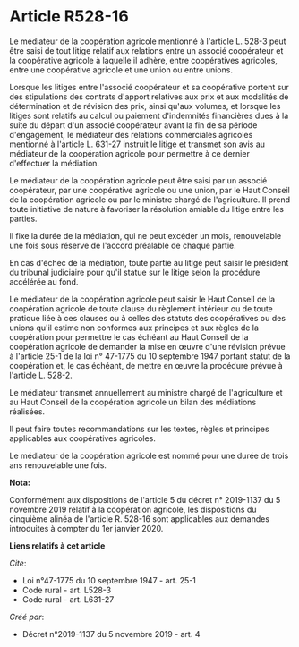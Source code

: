 # Article R528-16

Le médiateur de la coopération agricole mentionné à l'article L. 528-3 peut être saisi de tout litige relatif aux relations
entre un associé coopérateur et la coopérative agricole à laquelle il adhère, entre coopératives agricoles, entre une
coopérative agricole et une union ou entre unions. 

Lorsque les litiges entre l'associé coopérateur et sa coopérative portent sur des stipulations des contrats d'apport
relatives aux prix et aux modalités de détermination et de révision des prix, ainsi qu'aux volumes, et lorsque les litiges
sont relatifs au calcul ou paiement d'indemnités financières dues à la suite du départ d'un associé coopérateur avant la fin
de sa période d'engagement, le médiateur des relations commerciales agricoles mentionné à l'article L. 631-27 instruit le
litige et transmet son avis au médiateur de la coopération agricole pour permettre à ce dernier d'effectuer la médiation. 

Le médiateur de la coopération agricole peut être saisi par un associé coopérateur, par une coopérative agricole ou une
union, par le Haut Conseil de la coopération agricole ou par le ministre chargé de l'agriculture. Il prend toute initiative
de nature à favoriser la résolution amiable du litige entre les parties. 

Il fixe la durée de la médiation, qui ne peut excéder un mois, renouvelable une fois sous réserve de l'accord préalable de
chaque partie. 

En cas d'échec de la médiation, toute partie au litige peut saisir le président du tribunal judiciaire pour qu'il statue sur
le litige selon la procédure accélérée au fond. 

Le médiateur de la coopération agricole peut saisir le Haut Conseil de la coopération agricole de toute clause du règlement
intérieur ou de toute pratique liée à ces clauses ou à celles des statuts des coopératives ou des unions qu'il estime non
conformes aux principes et aux règles de la coopération pour permettre le cas échéant au Haut Conseil de la coopération
agricole de demander la mise en œuvre d'une révision prévue à l'article 25-1 de la loi n° 47-1775 du 10 septembre 1947
portant statut de la coopération et, le cas échéant, de mettre en œuvre la procédure prévue à l'article L. 528-2. 

Le médiateur transmet annuellement au ministre chargé de l'agriculture et au Haut Conseil de la coopération agricole un bilan
des médiations réalisées. 

Il peut faire toutes recommandations sur les textes, règles et principes applicables aux coopératives agricoles. 

Le médiateur de la coopération agricole est nommé pour une durée de trois ans renouvelable une fois.

**Nota:**

Conformément aux dispositions de l'article 5 du décret n° 2019-1137 du 5 novembre 2019 relatif à la coopération agricole, les
dispositions du cinquième alinéa de l'article R. 528-16 sont applicables aux demandes introduites à compter du 1er janvier
2020.

**Liens relatifs à cet article**

_Cite_:

  - Loi n°47-1775 du 10 septembre 1947 - art. 25-1
  - Code rural - art. L528-3
  - Code rural - art. L631-27

_Créé par_:

  - Décret n°2019-1137 du 5 novembre 2019 - art. 4

